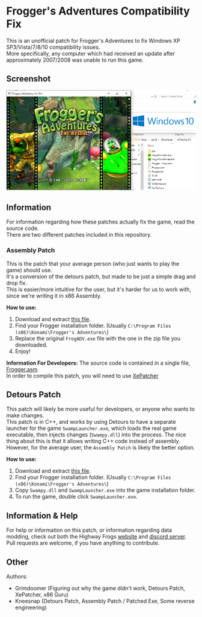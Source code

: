 # Frogger's Adventures Compatibility Fix
This is an unofficial patch for Frogger's Adventures to fix Windows XP SP3/Vista/7/8/10 compatibility issues.  
More specifically, any computer which had received an update after approximately 2007/2008 was unable to run this game.  

## Screenshot
![](/_repo/screenshot.png)

## Information
For information regarding how these patches actually fix the game, read the source code.  
There are two different patches included in this repository.  
 
### Assembly Patch  
This is the patch that your average person (who just wants to play the game) should use.  
It's a conversion of the detours patch, but made to be just a simple drag and drop fix.  
This is easier/more intuitive for the user, but it's harder for us to work with, since we're writing it in x86 Assembly.  

**How to use:**  
1. Download and extract [this file](https://github.com/grimdoomer/FroggersAdventuresCompatFix/releases/download/1.0.0/Frogger.s.Adventures.Patch.v1.0.0.zip).  
2. Find your Frogger installation folder. (Usually `C:\Program Files (x86)\Konami\Frogger's Adventures\`)  
3. Replace the original `FrogADV.exe` file with the one in the zip file you downloaded.  
4. Enjoy!

**Information For Developers:**
The source code is contained in a single file, [Frogger.asm](https://github.com/grimdoomer/FroggersAdventuresCompatFix/blob/master/Frogger.asm).  
In order to compile this patch, you will need to use [XePatcher](https://web.archive.org/web/20200813054545/http://icode4.coffee/files/XePatcher_2.7.zip)

## Detours Patch   
This patch will likely be more useful for developers, or anyone who wants to make changes.  
This patch is in C++, and works by using Detours to have a separate launcher for the game `SwampLauncher.exe`, which loads the real game executable, then injects changes (`Swampy.dll`) into the process. The nice thing about this is that it allows writing C++ code instead of assembly.  
However, for the average user, the `Assembly Patch` is likely the better option.  

**How to use:**
1. Download and extract [this file](https://github.com/grimdoomer/FroggersAdventuresCompatFix/releases/download/1.0.0/Frogger.s.Adventures.Patch.v1.0.0.zip).  
2. Find your Frogger installation folder. (Usually `C:\Program Files (x86)\Konami\Frogger's Adventures\`)  
3. Copy `Swampy.dll` and `SwampLauncher.exe` into the game installation folder.  
4. To run the game, double click `SwampLauncher.exe`.  

## Information & Help
For help or information on this patch, or information regarding data modding, check out both the Highway Frogs [website](http://highwayfrogs.net/) and [discord server](http://discord.gg/GSNCbCN).  
Pull requests are welcome, if you have anything to contribute.  

## Other
Authors:
 - Grimdoomer (Figuring out why the game didn't work, Detours Patch, XePatcher, x86 Guru)
 - Kneesnap (Detours Patch, Assembly Patch / Patched Exe, Some reverse engineering)
